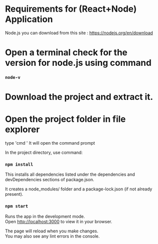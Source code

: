 # Requirements for (React+Node) Application
Node.js
you can download from this site : https://nodejs.org/en/download

# Open a terminal check for the version for node.js using command

### `node-v`

# Download the project and extract it.

# Open the project folder in file explorer 

 type  'cmd ' It will open the command prompt

In the project directory, use command:

### `npm install`

This installs all dependencies listed under the dependencies and devDependencies sections of package.json.

It creates a node_modules/ folder and a package-lock.json (if not already present).

### `npm start`

Runs the app in the development mode.\
Open [http://localhost:3000](http://localhost:3000) to view it in your browser.

The page will reload when you make changes.\
You may also see any lint errors in the console.

